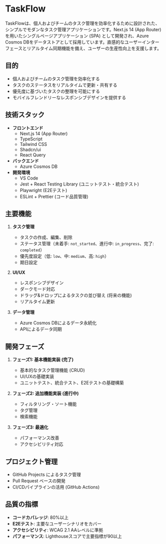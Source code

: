 # TaskFlow

TaskFlowは、個人およびチームのタスク管理を効率化するために設計された、シンプルでモダンなタスク管理アプリケーションです。Next.js 14 (App Router) を用いたシングルページアプリケーション (SPA) として開発され、Azure Cosmos DBをデータストアとして採用しています。直感的なユーザーインターフェースとリアルタイム同期機能を備え、ユーザーの生産性向上を支援します。

## 目的

-   個人およびチームのタスク管理を効率化する
-   タスクのステータスをリアルタイムで更新・共有する
-   優先度に基づいたタスクの整理を可能にする
-   モバイルフレンドリーなレスポンシブデザインを提供する

## 技術スタック

-   **フロントエンド**
    -   Next.js 14 (App Router)
    -   TypeScript
    -   Tailwind CSS
    -   Shadcn/ui
    -   React Query
-   **バックエンド**
    -   Azure Cosmos DB
-   **開発環境**
    -   VS Code
    -   Jest + React Testing Library (ユニットテスト・統合テスト)
    -   Playwright (E2Eテスト)
    -   ESLint + Prettier (コード品質管理)

## 主要機能

1. **タスク管理**
    -   タスクの作成、編集、削除
    -   ステータス管理（未着手: `not_started`、進行中: `in_progress`、完了: `completed`）
    -   優先度設定（低: `low`、中: `medium`、高: `high`）
    -   期日設定

2. **UI/UX**
    -   レスポンシブデザイン
    -   ダークモード対応
    -   ドラッグ&ドロップによるタスクの並び替え (将来の機能)
    -   リアルタイム更新

3. **データ管理**
    -   Azure Cosmos DBによるデータ永続化
    -   APIによるデータ同期

## 開発フェーズ

1. **フェーズ1: 基本機能実装 (完了)**
    -   基本的なタスク管理機能 (CRUD)
    -   UI/UXの基礎実装
    -   ユニットテスト、統合テスト、E2Eテストの基礎構築

2. **フェーズ2: 追加機能実装 (進行中)**
    -   フィルタリング・ソート機能
    -   タグ管理
    -   検索機能

3. **フェーズ3: 最適化**
    -   パフォーマンス改善
    -   アクセシビリティ対応

## プロジェクト管理

-   GitHub Projects によるタスク管理
-   Pull Request ベースの開発
-   CI/CDパイプラインの活用 (GitHub Actions)

## 品質の指標

-   **コードカバレッジ**: 80%以上
-   **E2Eテスト**: 主要なユーザーシナリオをカバー
-   **アクセシビリティ**: WCAG 2.1 AAレベルに準拠
-   **パフォーマンス**: Lighthouseスコアで主要指標が90以上